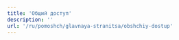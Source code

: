 ```yaml
---
title: 'Общий доступ'
description: ''
url: '/ru/pomoshch/glavnaya-stranitsa/obshchiy-dostup'
---
```

